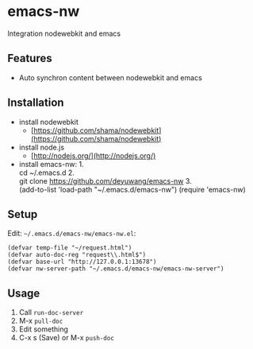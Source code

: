 # emacs-nw

Integration nodewebkit and emacs


## Features

 * Auto synchron content between nodewebkit and emacs

## Installation
- install nodewebkit
	- [https://github.com/shama/nodewebkit](https://github.com/shama/nodewebkit)
- install node.js
	- [http://nodejs.org/](http://nodejs.org/)
- install emacs-nw:
	1.	
			cd ~/.emacs.d
	2.	
			git clone https://github.com/deyuwang/emacs-nw
	3.	
			(add-to-list 'load-path "~/.emacs.d/emacs-nw")
			(require 'emacs-nw)

## Setup

Edit: `~/.emacs.d/emacs-nw/emacs-nw.el`:

	(defvar temp-file "~/request.html")
	(defvar auto-doc-reg "request\\.html$")
	(defvar base-url "http://127.0.0.1:13678")
	(defvar nw-server-path "~/.emacs.d/emacs-nw/emacs-nw-server") 


## Usage

1.	Call `run-doc-server`
2.	M-x `pull-doc`
3.	Edit something
4.	C-x s (Save) or M-x `push-doc`
